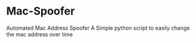 # Mac-Spoofer
Automated Mac Address Spoofer
A Simple python script to easily change the mac address over time 
